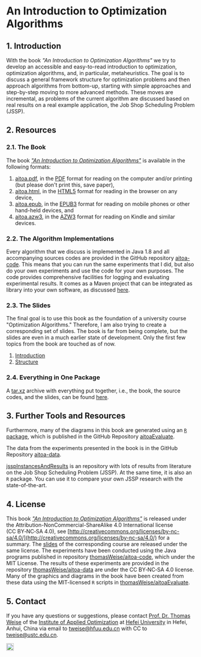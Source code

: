 # An Introduction to Optimization Algorithms

## 1. Introduction

With the book *"An Introduction to Optimization Algorithms"* we try to develop an accessible and easy-to-read introduction to optimization, optimization algorithms, and, in particular, metaheuristics.
The goal is to discuss a general framework structure for optimization problems and then approach algorithms from bottom-up, starting with simple approaches and step-by-step moving to more advanced methods.
These moves are incremental, as problems of the current algorithm are discussed based on real results on a real example application, the Job Shop Scheduling Problem (JSSP).

## 2. Resources

### 2.1. The Book

The book [*"An Introduction to Optimization Algorithms"*](http://thomasweise.github.io/aitoa/index.html) is available in the following formats:

1. [aitoa.pdf](http://thomasweise.github.io/aitoa/aitoa.pdf), in the [PDF](http://thomasweise.github.io/aitoa/aitoa.pdf) format for reading on the computer and/or printing (but please don't print this, save paper),
2. [aitoa.html](http://thomasweise.github.io/aitoa/aitoa.html), in the [HTML5](http://thomasweise.github.io/aitoa/aitoa.html) format for reading in the browser on any device,
3. [aitoa.epub](http://thomasweise.github.io/aitoa/aitoa.epub), in the [EPUB3](http://thomasweise.github.io/aitoa/aitoa.epub) format for reading on mobile phones or other hand-held devices, and
4. [aitoa.azw3](http://thomasweise.github.io/aitoa/aitoa.azw3), in the [AZW3](http://thomasweise.github.io/aitoa/aitoa.azw3) format for reading on Kindle and similar devices.

### 2.2. The Algorithm Implementations

Every algorithm that we discuss is implemented in Java&nbsp;1.8 and all accompanying sources codes are provided in the GitHub repository [aitoa-code](http://github.com/thomasWeise/aitoa-code).
This means that you can run the same experiments that I did, but also do your own experiments and use the code for your own purposes.
The code provides comprehensive facilities for logging and evaluating experimental results.
It comes as a Maven project that can be integrated as library into your own software, as discussed [here](http://github.com/thomasWeise/aitoa-code).

### 2.3. The Slides

The final goal is to use this book as the foundation of a university course "Optimization Algorithms."
Therefore, I am also trying to create a corresponding set of slides.
The book is far from being complete, but the slides are even in a much earlier state of development.
Only the first few topics from the book are touched as of now.

1. [Introduction](https://thomasweise.github.io/aitoa-slides/01_introduction.pdf)
2. [Structure](https://thomasweise.github.io/aitoa-slides/02_structure.pdf)

### 2.4. Everything in One Package

A [tar.xz](https://thomasweise.github.io/aitoa-slides/optimization_algorithms.tar.xz) archive with everything put together, i.e., the book, the source codes, and the slides, can be found [here](https://thomasweise.github.io/aitoa-slides/optimization_algorithms.tar.xz).

## 3. Further Tools and Resources

Furthermore, many of the diagrams in this book are generated using an [`R` package](http://github.com/thomasWeise/aitoaEvaluate), which is published in the GitHub Repository [aitoaEvaluate](http://github.com/thomasWeise/aitoaEvaluate).

The data from the experiments presented in the book is in the GitHub Repository [aitoa-data](http://github.com/thomasWeise/aitoa-data).

[jsspInstancesAndResults](https://github.com/thomasWeise/jsspInstancesAndResults) is an repository with lots of results from literature on the Job Shop Scheduling Problem (JSSP).
At the same time, it is also an `R` package.
You can use it to compare your own JSSP research with the state-of-the-art.

## 4. License

This book [*"An Introduction to Optimization Algorithms"*](http://thomasweise.github.io/aitoa/index.html) is released under the Attribution-NonCommercial-ShareAlike 4.0 International license (CC&nbsp;BY&#8209;NC&#8209;SA&nbsp;4.0), see [http://creativecommons.org/licenses/by-nc-sa/4.0/](http://creativecommons.org/licenses/by-nc-sa/4.0/) for a summary.
The [slides](https://thomasweise.github.io/aitoa-slides/) of the corresponding course are released under the same license.
The experiments have been conducted using the Java programs published in repository [thomasWeise/aitoa-code](http://github.com/thomasWeise/aitoa-code), which under the MIT&nbsp;License.
The results of these experiments are provided in the repository [thomasWeise/aitoa-data](http://github.com/thomasWeise/aitoa-data) are under the CC&nbsp;BY&#8209;NC&#8209;SA&nbsp;4.0 license.
Many of the graphics and diagrams in the book have been created from these data using the MIT-licensed `R` scripts in  [thomasWeise/aitoaEvaluate](http://github.com/thomasWeise/aitoaEvaluate).

## 5. Contact

If you have any questions or suggestions, please contact
[Prof. Dr. Thomas Weise](http://iao.hfuu.edu.cn/team/director) of the
[Institute of Applied Optimization](http://iao.hfuu.edu.cn/) at
[Hefei University](http://www.hfuu.edu.cn) in
Hefei, Anhui, China via
email to [tweise@hfuu.edu.cn](mailto:tweise@hfuu.edu.cn) with CC to [tweise@ustc.edu.cn](mailto:tweise@ustc.edu.cn).

[<img alt="Travis CI Build Status" src="http://img.shields.io/travis/thomasWeise/betAndRun/master.svg" height="20"/>](http://travis-ci.org/thomasWeise/aitoa/)